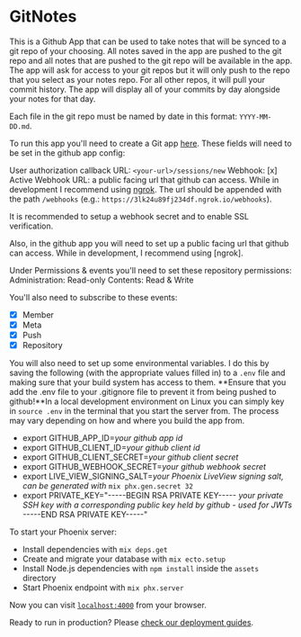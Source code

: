 # GitNotes

This is a Github App that can be used to take notes that will be synced to a git repo of your choosing. All notes saved in the app are pushed to the git repo and all notes that are pushed to the git repo will be available in the app. The app will ask for access to your git repos but it will only push to the repo that you select as your notes repo. For all other repos, it will pull your commit history. The app will display all of your commits by day alongside your notes for that day.

Each file in the git repo must be named by date in this format: `YYYY-MM-DD.md`.

To run this app you'll need to create a Git app [here](https://github.com/settings/apps). These fields will need to be set in the github app config:

User authorization callback URL: `<your-url>/sessions/new`
Webhook:
[x] Active
Webhook URL: a public facing url that github can access. While in development I recommend using [ngrok](). The url should be appended with the path `/webhooks` (e.g.: `https://3lk24u89fj234df.ngrok.io/webhooks`).

It is recommended to setup a webhook secret and to enable SSL verification. 

Also, in the github app you will need to set up a public facing url that github can access. While in development, I recommend using [ngrok].

Under Permissions & events you'll need to set these repository permissions:
Administration: Read-only
Contents: Read & Write

You'll also need to subscribe to these events:
- [x] Member
- [x] Meta
- [x] Push
- [x] Repository

You will also need to set up some environmental variables. I do this by saving the following (with the appropriate values filled in) to a `.env` file and making sure that your build system has access to them. **Ensure that you add the .env file to your .gitignore file to prevent it from being pushed to github!**In a local development environment on Linux you can simply key in `source .env` in the terminal that you start the server from. The process may vary depending on how and where you build the app from.

- export GITHUB_APP_ID=*your github app id*
- export GITHUB_CLIENT_ID=*your github client id*
- export GITHUB_CLIENT_SECRET=*your github client secret*
- export GITHUB_WEBHOOK_SECRET=*your github webhook secret*
- export LIVE_VIEW_SIGNING_SALT=*your Phoenix LiveView signing salt, can be generated with* `mix phx.gen.secret 32`
- export PRIVATE_KEY="-----BEGIN RSA PRIVATE KEY-----
*your private SSH key with a corresponding public key held by github - used for JWTs*
-----END RSA PRIVATE KEY-----"

To start your Phoenix server:

  * Install dependencies with `mix deps.get`
  * Create and migrate your database with `mix ecto.setup`
  * Install Node.js dependencies with `npm install` inside the `assets` directory
  * Start Phoenix endpoint with `mix phx.server`

Now you can visit [`localhost:4000`](http://localhost:4000) from your browser.

Ready to run in production? Please [check our deployment guides](https://hexdocs.pm/phoenix/deployment.html).
